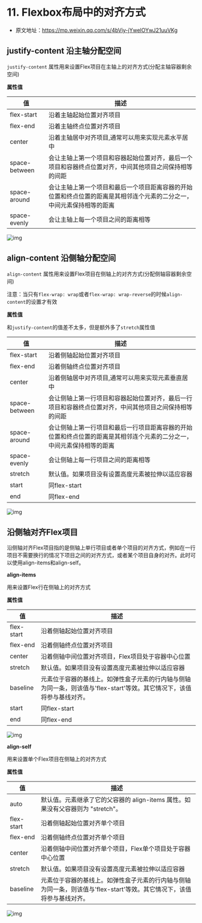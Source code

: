 # 11. Flexbox布局中的对齐方式

- 原文地址：https://mp.weixin.qq.com/s/4bViy-jYwelOYwJ21uuVKg



## **justify-content 沿主轴分配空间**

`justify-content` 属性用来设置Flex项目在主轴上的对齐方式(分配主轴容器剩余空间)

**属性值**

| 值            | 描述                                                         |
| ------------- | ------------------------------------------------------------ |
| flex-start    | 沿着主轴起始位置对齐项目                                     |
| flex-end      | 沿着主轴终点位置对齐项目                                     |
| center        | 沿着主轴居中对齐项目,通常可以用来实现元素水平居中            |
| space-between | 会让主轴上第一个项目和容器起始位置对齐，最后一个项目和容器终点位置对齐，中间其他项目之间保持相等的间距 |
| space-around  | 会让主轴上第一个项目和最后一个项目距离容器的开始位置和终点位置的距离是其相邻连个元素的二分之一，中间元素保持相等的距离 |
| space-evenly  | 会让主轴上每一个项目之间的距离相等                           |

![img](/images/html/css/note/011/n10086.png)



## align-content 沿侧轴分配空间

`align-content` 属性用来设置Flex项目在侧轴上的对齐方式(分配侧轴容器剩余空间)

注意：当只有`flex-wrap: wrap`或者`flex-wrap: wrap-reverse`的时候`align-content`的设置才有效

**属性值**

和`justify-content`的值差不太多，但是额外多了`stretch`属性值

| 值            | 描述                                                         |
| ------------- | ------------------------------------------------------------ |
| flex-start    | 沿着侧轴起始位置对齐项目                                     |
| flex-end      | 沿着侧轴终点位置对齐项目                                     |
| center        | 沿着侧轴居中对齐项目,通常可以用来实现元素垂直居中            |
| space-between | 会让侧轴上第一行项目和容器起始位置对齐，最后一行项目和容器终点位置对齐，中间其他项目之间保持相等的间距 |
| space-around  | 会让侧轴上第一行项目和最后一行项目距离容器的开始位置和终点位置的距离是其相邻连个元素的二分之一，中间元素保持相等的距离 |
| space-evenly  | 会让侧轴上每一行项目之间的距离相等                           |
| stretch       | 默认值。如果项目没有设置高度元素被拉伸以适应容器             |
| start         | 同flex-start                                                 |
| end           | 同flex-end                                                   |

![img](/images/html/css/note/011/n10087.webp)



## 沿侧轴对齐Flex项目

沿侧轴对齐Flex项目指的是侧轴上单行项目或者单个项目的对齐方式，例如在一行项目不需要换行的情况下项目之间的对齐方式，或者某个项目自身的对齐。此时可以使用align-items和align-self。

**align-items**

用来设置Flex行在侧轴上的对齐方式

**属性值**

| 值         | 描述                                                         |
| ---------- | ------------------------------------------------------------ |
| flex-start | 沿着侧轴起始位置对齐项目                                     |
| flex-end   | 沿着侧轴终点位置对齐项目                                     |
| center     | 沿着侧轴中间位置对齐项目，Flex项目处于容器中心位置           |
| stretch    | 默认值。如果项目没有设置高度元素被拉伸以适应容器             |
| baseline   | 元素位于容器的基线上。如弹性盒子元素的行内轴与侧轴为同一条，则该值与'flex-start'等效。其它情况下，该值将参与基线对齐。 |
| start      | 同flex-start                                                 |
| end        | 同flex-end                                                   |

![img](/images/html/css/note/011/n10088.webp)

**align-self**

用来设置单个Flex项目在侧轴上的对齐方式

**属性值**

| 值         | 描述                                                         |
| ---------- | ------------------------------------------------------------ |
| auto       | 默认值。元素继承了它的父容器的 align-items 属性。如果没有父容器则为 "stretch"。 |
| flex-start | 沿着侧轴起始位置对齐单个项目                                 |
| flex-end   | 沿着侧轴终点位置对齐单个项目                                 |
| center     | 沿着侧轴中间位置对齐单个项目，Flex单个项目处于容器中心位置   |
| stretch    | 默认值。如果项目没有设置高度元素被拉伸以适应容器             |
| baseline   | 元素位于容器的基线上。如弹性盒子元素的行内轴与侧轴为同一条，则该值与'flex-start'等效。其它情况下，该值将参与基线对齐。 |

![img](/images/html/css/note/011/n10089.webp)

